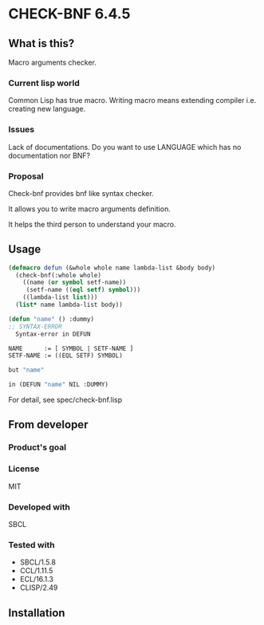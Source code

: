 # CHECK-BNF 6.4.5
## What is this?
Macro arguments checker.

### Current lisp world
Common Lisp has true macro.
Writing macro means extending compiler i.e. creating new language.

### Issues
Lack of documentations.
Do you want to use LANGUAGE which has no documentation nor BNF?

### Proposal
Check-bnf provides bnf like syntax checker.

It allows you to write macro arguments definition.

It helps the third person to understand your macro.

## Usage

```lisp
(defmacro defun (&whole whole name lambda-list &body body)
  (check-bnf(:whole whole)
    ((name (or symbol setf-name))
     (setf-name ((eql setf) symbol)))
    ((lambda-list list)))
  (list* name lambda-list body))

(defun "name" () :dummy)
;; SYNTAX-ERROR
  Syntax-error in DEFUN

NAME      := [ SYMBOL | SETF-NAME ]
SETF-NAME := ((EQL SETF) SYMBOL)

but "name"

in (DEFUN "name" NIL :DUMMY)
```

For detail, see spec/check-bnf.lisp

## From developer

### Product's goal

### License
MIT

### Developed with
SBCL

### Tested with
* SBCL/1.5.8
* CCL/1.11.5
* ECL/16.1.3
* CLISP/2.49

## Installation

